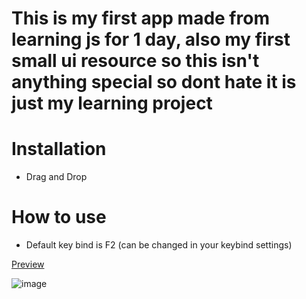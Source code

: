 # This is my first app made from learning js for 1 day, also my first small ui resource so this isn't anything special so dont hate it is just my learning project

# Installation

- Drag and Drop

# How to use

- Default key bind is F2 (can be changed in your keybind settings)

[Preview](https://streamable.com/f889gc)

![image](https://github.com/KevinGirardx/kevin-objectgrabber/assets/89563654/19328dd6-1426-4119-becf-0432756068a4)
